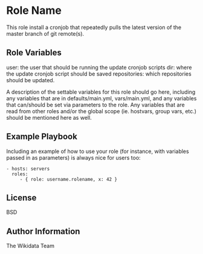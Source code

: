 Role Name
=========

This role install a cronjob that repeatedly pulls the latest version of the master branch of git remote(s).

Role Variables
--------------

user: the user that should be running the update cronjob
scripts dir: where the update cronjob script should be saved
repositories: which repositories should be updated.

A description of the settable variables for this role should go here, including any variables that are in defaults/main.yml, vars/main.yml, and any variables that can/should be set via parameters to the role. Any variables that are read from other roles and/or the global scope (ie. hostvars, group vars, etc.) should be mentioned here as well.

Example Playbook
----------------

Including an example of how to use your role (for instance, with variables passed in as parameters) is always nice for users too:

    - hosts: servers
      roles:
         - { role: username.rolename, x: 42 }

License
-------

BSD

Author Information
------------------

The Wikidata Team
